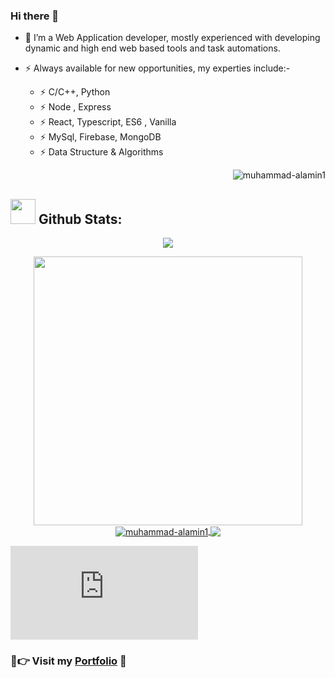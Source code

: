 ### Hi there 👋
- 🔭 I’m a Web Application developer, mostly experienced with developing dynamic and high end web based tools and task automations.
- ⚡ Always available for new opportunities, my experties include:-

  - ⚡ C/C++, Python
  - ⚡ Node , Express
  - ⚡ React, Typescript, ES6 , Vanilla
  - ⚡ MySql, Firebase, MongoDB
  - ⚡ Data Structure & Algorithms

  <p align="right"><img src="https://komarev.com/ghpvc/?username=muhammad-alamin1&label=Profile%20views&color=0e75b6&style=flat" alt="muhammad-alamin1"/></p>
  <!-- <samp>
    <p align="right"><img src="https://profile-counter.glitch.me/evilprince2009/count.svg" />
    </p>
  </samp> -->
## <img src="https://media.giphy.com/media/ZCN6F3FAkwsyOGU2RS/giphy.gif" width="40"> **Github Stats:**
<p align="center">
   <img align="center" src="https://github-readme-streak-stats.herokuapp.com/?user=muhammad-alamin1&theme=algolia&hide_border=true"/>
</p>
 <p align="center">
  <a href="https://github.com/muhammad-alamin1">
   <img width="430" align="center" src="https://github-readme-stats.vercel.app/api?username=muhammad-alamin1&show_icons=true&theme=algolia&count_private=true">
  </a>
  <a href="https://github.com/muhammad-alamin1">
    <img align="center" src="https://github-readme-stats.vercel.app/api/top-langs?username=muhammad-alamin1&show_icons=true&locale=en&layout=compact&theme=algolia&langs_count=10" alt="muhammad-alamin1" />
  </a>
    <a href="https://github.com/muhammad-alamin1">
    <img align="center" src="https://activity-graph.herokuapp.com/graph?username=muhammad-alamin1&theme=react-dark&hide_title=true&hide_border=true&area=true" />
  </a>
</p>

[![Foo](https://www.dualexec.com/page/lib/exe/fetch.php?username=muhammad-alamin1&theme=react-dark&hide_title=true&hide_border=true&area=true)](http://www.dualexec.com/)

### 💖👉 Visit my [Portfolio](https://muhammad01.netlify.app/) 🦅
